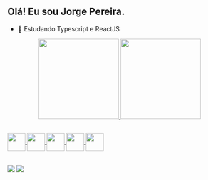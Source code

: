 ## Olá! Eu sou Jorge Pereira.

- 🌱 Estudando Typescript e ReactJS

<div align="center">
  <a href="https://github.com/JPereira29">
  <img height="180em" src="https://github-readme-stats.vercel.app/api?username=JPereira29&show_icons=true&theme=dark&include_all_commits=true&count_private=true"/>
  <img height="180em" src="https://github-readme-stats.vercel.app/api/top-langs/?username=JPereira29&layout=compact&langs_count=7&theme=dark"/>
</div>
  
  ##

<div style="display: inline_block">
  <img align="center" height="40em" src="https://cdn.jsdelivr.net/gh/devicons/devicon/icons/javascript/javascript-original.svg" />
  <img align="center" height="40em" src="https://cdn.jsdelivr.net/gh/devicons/devicon/icons/typescript/typescript-original.svg" />
  <img align="center" height="40em" src="https://cdn.jsdelivr.net/gh/devicons/devicon/icons/react/react-original.svg" />
  <img align="center" height="40em" src="https://cdn.jsdelivr.net/gh/devicons/devicon/icons/html5/html5-original.svg" />
  <img align="center" height="40em" src="https://cdn.jsdelivr.net/gh/devicons/devicon/icons/css3/css3-original.svg" />
</div>
  
  ##

<div>
  <a href="mailto:jorgepereira29ele@gmail.com"><img align="center" src="https://img.shields.io/badge/Gmail-D14836?style=for-the-badge&logo=gmail&logoColor=white"/></a>
  <a href="https://www.linkedin.com/in/jorge-pereira-3b8425241/"><img align="center" src="https://img.shields.io/badge/LinkedIn-0077B5?style=for-the-badge&logo=linkedin&logoColor=white" /></a>

  
</div>
  
